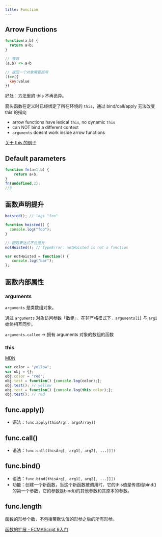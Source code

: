 ```yaml
---
title: Function
---
```


## Arrow Functions

```javascript
function(a,b) {
  return a+b;
}

// 等效
(a,b) => a+b

// 返回一个对象需要括号
()=>({
  key:value
})
```

好处：方法里的 this 不再诡异。

箭头函数在定义时已经绑定了所在环境的 `this`，通过 bind/call/apply 无法改变 this 的指向

- arrow functions have lexical `this`, no dynamic `this`
- can NOT bind a different context
- `arguments` doesnt work inside arrow functions

[关于 this 的例子](/ecmascript/this.html)

## Default parameters

```javascript
function fn(a=1,b) {
    return a+b;
}
fn(undefined,2);
//3
```

## 函数声明提升

```javascript
hoisted(); // logs "foo"

function hoisted() {
  console.log("foo");
}
```

```javascript
// 函数表达式不会提升
notHoisted(); // TypeError: notHoisted is not a function

var notHoisted = function() {
   console.log("bar");
};
```

## 函数内部属性

### arguments

`arguments` 是类数组对象。

通过 `arguments` 对象访问参数「数组」，在非严格模式下，`arguments[i]` 与 `argi` 始终相互同步。

`arguments.callee` -> 拥有 arguments 对象的数组的函数

### this

[MDN](https://developer.mozilla.org/zh-CN/docs/Web/JavaScript/Reference/Operators/this)

```javascript
var color = "yellow";
var obj = {};
obj.color = "red";
obj.test = function() {console.log(color);};
obj.test(); // yellow
obj.test = function() {console.log(this.color);};
obj.test(); // red
```

## func.apply()

* 语法：`func.apply(thisArg[, argsArray])`

## func.call()

* 语法：`func.call(thisArg[, arg1[, arg2[, ...]]])`

## func.bind()

* 语法：`func.bind(thisArg[, arg1[, arg2[, ...]]])`
* 功能：创建一个新函数，当这个新函数被调用时，它的this值是传递给bind()的第一个参数，它的参数是bind()的其他参数和其原本的参数。

## func.length

函数的形参个数，不包括带默认值的形参之后的所有形参。

[函数的扩展 - ECMAScript 6入门](http://es6.ruanyifeng.com/#docs/function#函数的-length-属性)
